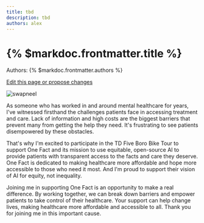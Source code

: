 ```yaml
---
title: tbd
description: tbd
authors: alex
---
```


# {% $markdoc.frontmatter.title %}

Authors: {% $markdoc.frontmatter.authors %}

[Edit this page or propose changes](https://github.com/onefact/onefact.org/edit/main/pages/five-boro-bike-tour/alex.md)

![swapneel](/images/alex.jpg)

<p>As someone who has worked in and around mental healthcare for years, I've witnessed firsthand the challenges patients face in accessing treatment and care. Lack of information and high costs are the biggest barriers that prevent many from getting the help they need. It's frustrating to see patients disempowered by these obstacles.

That's why I'm excited to participate in the TD Five Boro Bike Tour to support One Fact and its mission to use equitable, open-source AI to provide patients with transparent access to the facts and care they deserve. One Fact is dedicated to making healthcare more affordable and hope more accessible to those who need it most. And I'm proud to support their vision of AI for equity, not inequality.

Joining me in supporting One Fact is an opportunity to make a real difference. By working together, we can break down barriers and empower patients to take control of their healthcare. Your support can help change lives, making healthcare more affordable and accessible to all. Thank you for joining me in this important cause.

